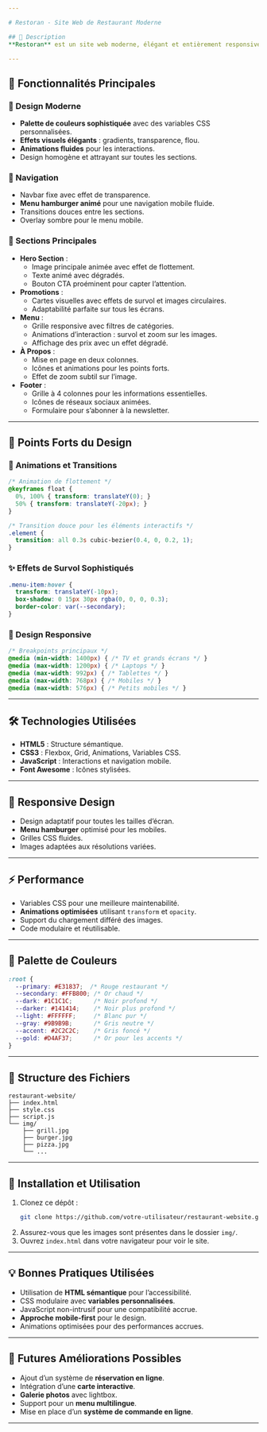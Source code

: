 ```yaml
---

# Restoran - Site Web de Restaurant Moderne

## 📝 Description
**Restoran** est un site web moderne, élégant et entièrement responsive conçu pour un restaurant. Développé avec **HTML**, **CSS**, et **JavaScript**, il offre une expérience utilisateur exceptionnelle grâce à son design intuitif, ses animations fluides et ses fonctionnalités optimisées pour tous les appareils.

---
```


## 🚀 Fonctionnalités Principales

### 🎨 Design Moderne
- **Palette de couleurs sophistiquée** avec des variables CSS personnalisées.
- **Effets visuels élégants** : gradients, transparence, flou.
- **Animations fluides** pour les interactions.
- Design homogène et attrayant sur toutes les sections.

### 🧭 Navigation
- Navbar fixe avec effet de transparence.
- **Menu hamburger animé** pour une navigation mobile fluide.
- Transitions douces entre les sections.
- Overlay sombre pour le menu mobile.

### 📜 Sections Principales
- **Hero Section** :
  - Image principale animée avec effet de flottement.
  - Texte animé avec dégradés.
  - Bouton CTA proéminent pour capter l’attention.
- **Promotions** :
  - Cartes visuelles avec effets de survol et images circulaires.
  - Adaptabilité parfaite sur tous les écrans.
- **Menu** :
  - Grille responsive avec filtres de catégories.
  - Animations d’interaction : survol et zoom sur les images.
  - Affichage des prix avec un effet dégradé.
- **À Propos** :
  - Mise en page en deux colonnes.
  - Icônes et animations pour les points forts.
  - Effet de zoom subtil sur l’image.
- **Footer** :
  - Grille à 4 colonnes pour les informations essentielles.
  - Icônes de réseaux sociaux animées.
  - Formulaire pour s’abonner à la newsletter.

---

## 💎 Points Forts du Design

### 🔄 Animations et Transitions
```css
/* Animation de flottement */
@keyframes float {
  0%, 100% { transform: translateY(0); }
  50% { transform: translateY(-20px); }
}

/* Transition douce pour les éléments interactifs */
.element {
  transition: all 0.3s cubic-bezier(0.4, 0, 0.2, 1);
}
```

### ✨ Effets de Survol Sophistiqués
```css
.menu-item:hover {
  transform: translateY(-10px);
  box-shadow: 0 15px 30px rgba(0, 0, 0, 0.3);
  border-color: var(--secondary);
}
```

### 📐 Design Responsive
```css
/* Breakpoints principaux */
@media (min-width: 1400px) { /* TV et grands écrans */ }
@media (max-width: 1200px) { /* Laptops */ }
@media (max-width: 992px) { /* Tablettes */ }
@media (max-width: 768px) { /* Mobiles */ }
@media (max-width: 576px) { /* Petits mobiles */ }
```

---

## 🛠 Technologies Utilisées
- **HTML5** : Structure sémantique.
- **CSS3** : Flexbox, Grid, Animations, Variables CSS.
- **JavaScript** : Interactions et navigation mobile.
- **Font Awesome** : Icônes stylisées.

---

## 📱 Responsive Design
- Design adaptatif pour toutes les tailles d’écran.
- **Menu hamburger** optimisé pour les mobiles.
- Grilles CSS fluides.
- Images adaptées aux résolutions variées.

---

## ⚡ Performance
- Variables CSS pour une meilleure maintenabilité.
- **Animations optimisées** utilisant `transform` et `opacity`.
- Support du chargement différé des images.
- Code modulaire et réutilisable.

---

## 🎨 Palette de Couleurs
```css
:root {
  --primary: #E31837;  /* Rouge restaurant */
  --secondary: #FFB800; /* Or chaud */
  --dark: #1C1C1C;      /* Noir profond */
  --darker: #141414;    /* Noir plus profond */
  --light: #FFFFFF;     /* Blanc pur */
  --gray: #9B9B9B;      /* Gris neutre */
  --accent: #2C2C2C;    /* Gris foncé */
  --gold: #D4AF37;      /* Or pour les accents */
}
```

---

## 📂 Structure des Fichiers

```plaintext
restaurant-website/
├── index.html
├── style.css
├── script.js
└── img/
    ├── grill.jpg
    ├── burger.jpg
    ├── pizza.jpg
    └── ...
```

---

## 🚀 Installation et Utilisation
1. Clonez ce dépôt :
   ```bash
   git clone https://github.com/votre-utilisateur/restaurant-website.git
   ```
2. Assurez-vous que les images sont présentes dans le dossier `img/`.
3. Ouvrez `index.html` dans votre navigateur pour voir le site.

---

## 💡 Bonnes Pratiques Utilisées
- Utilisation de **HTML sémantique** pour l’accessibilité.
- CSS modulaire avec **variables personnalisées**.
- JavaScript non-intrusif pour une compatibilité accrue.
- **Approche mobile-first** pour le design.
- Animations optimisées pour des performances accrues.

---

## 🔄 Futures Améliorations Possibles
- Ajout d’un système de **réservation en ligne**.
- Intégration d’une **carte interactive**.
- **Galerie photos** avec lightbox.
- Support pour un **menu multilingue**.
- Mise en place d’un **système de commande en ligne**.

---
